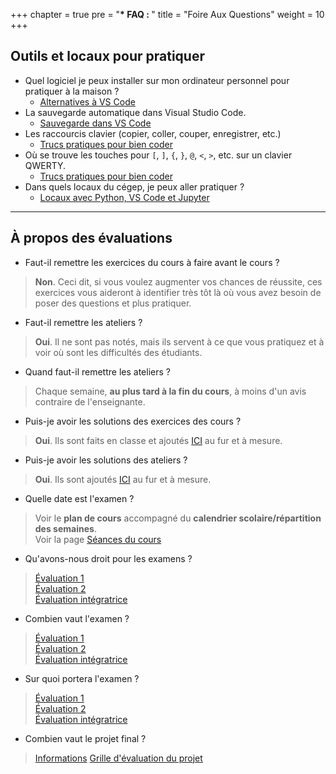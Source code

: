 +++
chapter = true
pre = "<b>* FAQ : </b>"
title = "Foire Aux Questions"
weight = 10
+++

## Outils et locaux pour pratiquer

- Quel logiciel je peux installer sur mon ordinateur personnel pour pratiquer à la maison ?
	* [Alternatives à VS Code](./alternatives)
- La sauvegarde automatique dans Visual Studio Code.
	* [Sauvegarde dans VS Code](../environnement_travail/sauvegarde_vsCode)
- Les raccourcis clavier (copier, coller, couper, enregistrer, etc.)
	* [Trucs pratiques pour bien coder](../environnement_travail/trucs_pratiques)
- Où se trouve les touches pour `[`, `]`, `{`, `}`, `@`, `<`, `>`, etc. sur un clavier QWERTY.
	* [Trucs pratiques pour bien coder](../environnement_travail/trucs_pratiques)
- Dans quels locaux du cégep, je peux aller pratiquer ?
	* [Locaux avec Python, VS Code et Jupyter](./locaux_python)

---

## À propos des évaluations

* Faut-il remettre les exercices du cours à faire avant le cours ?
> **Non**. Ceci dit, si vous voulez augmenter vos chances de réussite, ces exercices vous aideront à identifier très tôt là où vous avez besoin de poser des questions et plus pratiquer.


* Faut-il remettre les ateliers ?
> **Oui**. Il ne sont pas notés, mais ils servent à ce que vous pratiquez et à voir où sont les difficultés des étudiants.


* Quand faut-il remettre les ateliers ?
> Chaque semaine, **au plus tard à la fin du cours**, à moins d'un avis contraire de l'enseignante.


* Puis-je avoir les solutions des exercices des cours ?
> **Oui**. Ils sont faits en classe et ajoutés [ICI](../solutions_exercices) au fur et à mesure.


* Puis-je avoir les solutions des ateliers ?
> **Oui**. Ils sont ajoutés [ICI](../solutions_ateliers) au fur et à mesure.

<!--
* Puis-je avoir les solutions des évaluations formatives (semaines #5, #10 et #15) ?
> **Non**, car elles se rapprochent beaucoup des évaluations sommatives.
-->

* Quelle date est l'examen ?
> Voir le **plan de cours** accompagné du **calendrier scolaire/répartition des semaines**.  
> Voir la page [Séances du cours](../cours/) 


* Qu'avons-nous droit pour les examens ?
> [Évaluation 1](../semaine5/)  
> [Évaluation 2](../semaine10/)   
> [Évaluation intégratrice](../semaine15/)       


* Combien vaut l'examen ?
> [Évaluation 1](../semaine5/)  
> [Évaluation 2](../semaine10/)   
> [Évaluation intégratrice](../semaine15/)    


* Sur quoi portera l'examen ?
> [Évaluation 1](../semaine5/)  
> [Évaluation 2](../semaine10/)   
> [Évaluation intégratrice](../semaine15/)   

* Combien vaut le projet final ?
> [Informations](../semaine15/)
> [Grille d'évaluation du projet](../semaine12/grille/)  
